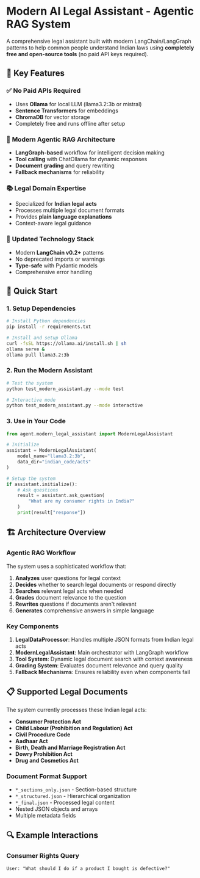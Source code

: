 # Modern AI Legal Assistant - Agentic RAG System

A comprehensive legal assistant built with modern LangChain/LangGraph patterns to help common people understand Indian laws using **completely free and open-source tools** (no paid API keys required).

## 🎯 Key Features

### ✅ **No Paid APIs Required**
- Uses **Ollama** for local LLM (llama3.2:3b or mistral)
- **Sentence Transformers** for embeddings 
- **ChromaDB** for vector storage
- Completely free and runs offline after setup

### 🤖 **Modern Agentic RAG Architecture**
- **LangGraph-based** workflow for intelligent decision making
- **Tool calling** with ChatOllama for dynamic responses
- **Document grading** and query rewriting
- **Fallback mechanisms** for reliability

### 📚 **Legal Domain Expertise**
- Specialized for **Indian legal acts**
- Processes multiple legal document formats
- Provides **plain language explanations**
- Context-aware legal guidance

### 🔧 **Updated Technology Stack**
- Modern **LangChain v0.2+** patterns
- No deprecated imports or warnings
- **Type-safe** with Pydantic models
- Comprehensive error handling

## 🚀 Quick Start

### 1. Setup Dependencies

```bash
# Install Python dependencies
pip install -r requirements.txt

# Install and setup Ollama
curl -fsSL https://ollama.ai/install.sh | sh
ollama serve &
ollama pull llama3.2:3b
```

### 2. Run the Modern Assistant

```bash
# Test the system
python test_modern_assistant.py --mode test

# Interactive mode
python test_modern_assistant.py --mode interactive
```

### 3. Use in Your Code

```python
from agent.modern_legal_assistant import ModernLegalAssistant

# Initialize
assistant = ModernLegalAssistant(
    model_name="llama3.2:3b",
    data_dir="indian_code/acts"
)

# Setup the system
if assistant.initialize():
    # Ask questions
    result = assistant.ask_question(
        "What are my consumer rights in India?"
    )
    print(result["response"])
```

## 🏗️ Architecture Overview

### Agentic RAG Workflow

The system uses a sophisticated workflow that:

1. **Analyzes** user questions for legal context
2. **Decides** whether to search legal documents or respond directly
3. **Searches** relevant legal acts when needed
4. **Grades** document relevance to the question
5. **Rewrites** questions if documents aren't relevant
6. **Generates** comprehensive answers in simple language

### Key Components

1. **LegalDataProcessor**: Handles multiple JSON formats from Indian legal acts
2. **ModernLegalAssistant**: Main orchestrator with LangGraph workflow
3. **Tool System**: Dynamic legal document search with context awareness
4. **Grading System**: Evaluates document relevance and query quality
5. **Fallback Mechanisms**: Ensures reliability even when components fail

## 📋 Supported Legal Documents

The system currently processes these Indian legal acts:

- **Consumer Protection Act**
- **Child Labour (Prohibition and Regulation) Act**
- **Civil Procedure Code**
- **Aadhaar Act**
- **Birth, Death and Marriage Registration Act**
- **Dowry Prohibition Act**
- **Drug and Cosmetics Act**

### Document Format Support

- `*_sections_only.json` - Section-based structure
- `*_structured.json` - Hierarchical organization  
- `*_final.json` - Processed legal content
- Nested JSON objects and arrays
- Multiple metadata fields

## 🔍 Example Interactions

### Consumer Rights Query
```
User: "What should I do if a product I bought is defective?"
